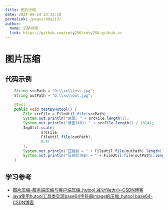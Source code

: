 ```yaml
---
title: 图片压缩
date: 2024-09-24 23:33:10
permalink: /pages/8da213/
author: 
  name: 沉梦听雨
  link: https://github.com/cmty256/cmty256.github.io
---
```

# 图片压缩

## 代码示例

```java
    String srcPath = "D:\\xx\\test.jpg";
    String outPath = "D:\\xx\\out.jpg";

    @Test
    public void testByHutool() {
        File srcFile = FileUtil.file(srcPath);
        System.out.println("原图: " + srcFile.length());
        System.out.println("原图(KB): " + srcFile.length() / 1024);
        ImgUtil.scale(
                srcFile,
                FileUtil.file(outPath),
                0.5f
        );
        System.out.println("压缩后 = " + FileUtil.file(outPath).length());
        System.out.println("压缩后(KB) = " + FileUtil.file(outPath).length() / 1024);
    }
```





## 学习参考

- [图片压缩-服务端压缩与客户端压缩_hutool 减少file大小-CSDN博客](https://blog.csdn.net/zhuyu19911016520/article/details/103404959#:~:text=在IT行业中，图片压)
- [java使用hutool工具类实现base64字符串image的压缩_hutool base64-CSDN博客](https://blog.csdn.net/u013772906/article/details/118726941)